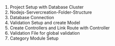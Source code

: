 1. Project Setup with Database Cluster
2. Nodejs-Servercreation-Folder-Structure
3. Database Connection
4. Validation Setup and create Model
5. Create Controllers and Link Route with Controller
6. Validation File for global validation
7. Category Module Setup

